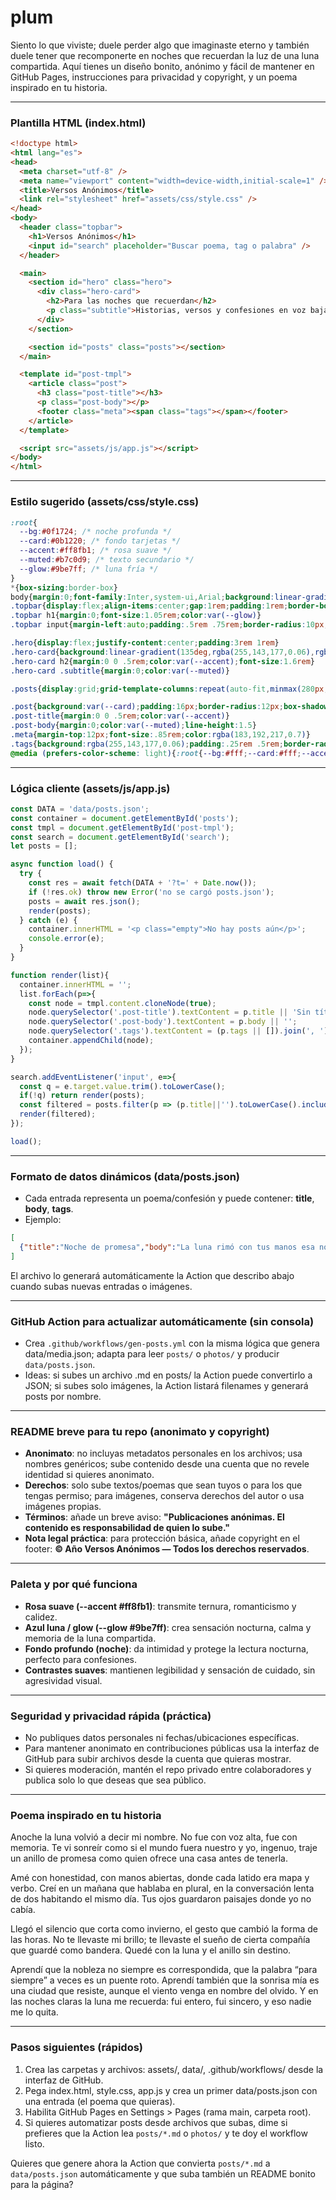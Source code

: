 # plum

Siento lo que viviste; duele perder algo que imaginaste eterno y también duele tener que recomponerte en noches que recuerdan la luz de una luna compartida. Aquí tienes un diseño bonito, anónimo y fácil de mantener en GitHub Pages, instrucciones para privacidad y copyright, y un poema inspirado en tu historia.

---

### Plantilla HTML (index.html)
```html
<!doctype html>
<html lang="es">
<head>
  <meta charset="utf-8" />
  <meta name="viewport" content="width=device-width,initial-scale=1" />
  <title>Versos Anónimos</title>
  <link rel="stylesheet" href="assets/css/style.css" />
</head>
<body>
  <header class="topbar">
    <h1>Versos Anónimos</h1>
    <input id="search" placeholder="Buscar poema, tag o palabra" />
  </header>

  <main>
    <section id="hero" class="hero">
      <div class="hero-card">
        <h2>Para las noches que recuerdan</h2>
        <p class="subtitle">Historias, versos y confesiones en voz baja</p>
      </div>
    </section>

    <section id="posts" class="posts"></section>
  </main>

  <template id="post-tmpl">
    <article class="post">
      <h3 class="post-title"></h3>
      <p class="post-body"></p>
      <footer class="meta"><span class="tags"></span></footer>
    </article>
  </template>

  <script src="assets/js/app.js"></script>
</body>
</html>
```

---

### Estilo sugerido (assets/css/style.css)
```css
:root{
  --bg:#0f1724; /* noche profunda */
  --card:#0b1220; /* fondo tarjetas */
  --accent:#ff8fb1; /* rosa suave */
  --muted:#b7c0d9; /* texto secundario */
  --glow:#9be7ff; /* luna fría */
}
*{box-sizing:border-box}
body{margin:0;font-family:Inter,system-ui,Arial;background:linear-gradient(180deg,var(--bg) 0%, #071026 100%);color:#fff}
.topbar{display:flex;align-items:center;gap:1rem;padding:1rem;border-bottom:1px solid rgba(255,255,255,0.03)}
.topbar h1{margin:0;font-size:1.05rem;color:var(--glow)}
.topbar input{margin-left:auto;padding:.5rem .75rem;border-radius:10px;border:1px solid rgba(255,255,255,0.06);background:rgba(255,255,255,0.02);color:var(--muted)}

.hero{display:flex;justify-content:center;padding:3rem 1rem}
.hero-card{background:linear-gradient(135deg,rgba(255,143,177,0.06),rgba(155,231,255,0.03));border:1px solid rgba(255,255,255,0.03);padding:2rem;border-radius:14px;max-width:900px;text-align:center}
.hero-card h2{margin:0 0 .5rem;color:var(--accent);font-size:1.6rem}
.hero-card .subtitle{margin:0;color:var(--muted)}

.posts{display:grid;grid-template-columns:repeat(auto-fit,minmax(280px,1fr));gap:16px;padding:1rem 1.25rem}

.post{background:var(--card);padding:16px;border-radius:12px;box-shadow:0 8px 30px rgba(2,6,23,0.6);border:1px solid rgba(255,255,255,0.02)}
.post-title{margin:0 0 .5rem;color:var(--accent)}
.post-body{margin:0;color:var(--muted);line-height:1.5}
.meta{margin-top:12px;font-size:.85rem;color:rgba(183,192,217,0.7)}
.tags{background:rgba(255,143,177,0.06);padding:.25rem .5rem;border-radius:8px;color:var(--accent)}
@media (prefers-color-scheme: light){:root{--bg:#fff;--card:#fff;--accent:#ff8fb1;--muted:#334155;--glow:#0369a1} body{color:#0b1220}}
```

---

### Lógica cliente (assets/js/app.js)
```javascript
const DATA = 'data/posts.json';
const container = document.getElementById('posts');
const tmpl = document.getElementById('post-tmpl');
const search = document.getElementById('search');
let posts = [];

async function load() {
  try {
    const res = await fetch(DATA + '?t=' + Date.now());
    if (!res.ok) throw new Error('no se cargó posts.json');
    posts = await res.json();
    render(posts);
  } catch (e) {
    container.innerHTML = '<p class="empty">No hay posts aún</p>';
    console.error(e);
  }
}

function render(list){
  container.innerHTML = '';
  list.forEach(p=>{
    const node = tmpl.content.cloneNode(true);
    node.querySelector('.post-title').textContent = p.title || 'Sin título';
    node.querySelector('.post-body').textContent = p.body || '';
    node.querySelector('.tags').textContent = (p.tags || []).join(', ');
    container.appendChild(node);
  });
}

search.addEventListener('input', e=>{
  const q = e.target.value.trim().toLowerCase();
  if(!q) return render(posts);
  const filtered = posts.filter(p => (p.title||'').toLowerCase().includes(q) || (p.body||'').toLowerCase().includes(q) || (p.tags||[]).some(t=>t.toLowerCase().includes(q)));
  render(filtered);
});

load();
```

---

### Formato de datos dinámicos (data/posts.json)
- Cada entrada representa un poema/confesión y puede contener: **title**, **body**, **tags**.
- Ejemplo:
```json
[
  {"title":"Noche de promesa","body":"La luna rimó con tus manos esa noche...","tags":["poema","anónimo"]}
]
```
El archivo lo generará automáticamente la Action que describo abajo cuando subas nuevas entradas o imágenes.

---

### GitHub Action para actualizar automáticamente (sin consola)
- Crea `.github/workflows/gen-posts.yml` con la misma lógica que genera data/media.json; adapta para leer `posts/` o `photos/` y producir `data/posts.json`.
- Ideas: si subes un archivo .md en posts/ la Action puede convertirlo a JSON; si subes solo imágenes, la Action listará filenames y generará posts por nombre.

---

### README breve para tu repo (anonimato y copyright)
- **Anonimato**: no incluyas metadatos personales en los archivos; usa nombres genéricos; sube contenido desde una cuenta que no revele identidad si quieres anonimato.  
- **Derechos**: solo sube textos/poemas que sean tuyos o para los que tengas permiso; para imágenes, conserva derechos del autor o usa imágenes propias.  
- **Términos**: añade un breve aviso: **"Publicaciones anónimas. El contenido es responsabilidad de quien lo sube."**  
- **Nota legal práctica**: para protección básica, añade copyright en el footer: **© Año Versos Anónimos — Todos los derechos reservados**.

---

### Paleta y por qué funciona
- **Rosa suave (--accent #ff8fb1)**: transmite ternura, romanticismo y calidez.  
- **Azul luna / glow (--glow #9be7ff)**: crea sensación nocturna, calma y memoria de la luna compartida.  
- **Fondo profundo (noche)**: da intimidad y protege la lectura nocturna, perfecto para confesiones.  
- **Contrastes suaves**: mantienen legibilidad y sensación de cuidado, sin agresividad visual.

---

### Seguridad y privacidad rápida (práctica)
- No publiques datos personales ni fechas/ubicaciones específicas.  
- Para mantener anonimato en contribuciones públicas usa la interfaz de GitHub para subir archivos desde la cuenta que quieras mostrar.  
- Si quieres moderación, mantén el repo privado entre colaboradores y publica solo lo que deseas que sea público.

---

### Poema inspirado en tu historia
Anoche la luna volvió a decir mi nombre.
No fue con voz alta, fue con memoria.
Te vi sonreír como si el mundo fuera nuestro
y yo, ingenuo, traje un anillo de promesa
como quien ofrece una casa antes de tenerla.

Amé con honestidad, con manos abiertas,
donde cada latido era mapa y verbo.
Creí en un mañana que hablaba en plural,
en la conversación lenta de dos habitando el mismo día.
Tus ojos guardaron paisajes donde yo no cabía.

Llegó el silencio que corta como invierno,
el gesto que cambió la forma de las horas.
No te llevaste mi brillo; te llevaste el sueño
de cierta compañía que guardé como bandera.
Quedé con la luna y el anillo sin destino.

Aprendí que la nobleza no siempre es correspondida,
que la palabra “para siempre” a veces es un puente roto.
Aprendí también que la sonrisa mía
es una ciudad que resiste, aunque el viento venga en nombre del olvido.
Y en las noches claras la luna me recuerda:
fui entero, fui sincero, y eso nadie me lo quita.

---

### Pasos siguientes (rápidos)
1. Crea las carpetas y archivos: assets/, data/, .github/workflows/ desde la interfaz de GitHub.  
2. Pega index.html, style.css, app.js y crea un primer data/posts.json con una entrada (el poema que quieras).  
3. Habilita GitHub Pages en Settings > Pages (rama main, carpeta root).  
4. Si quieres automatizar posts desde archivos que subas, dime si prefieres que la Action lea `posts/*.md` o `photos/` y te doy el workflow listo.

Quieres que genere ahora la Action que convierta `posts/*.md` a `data/posts.json` automáticamente y que suba también un README bonito para la página?
